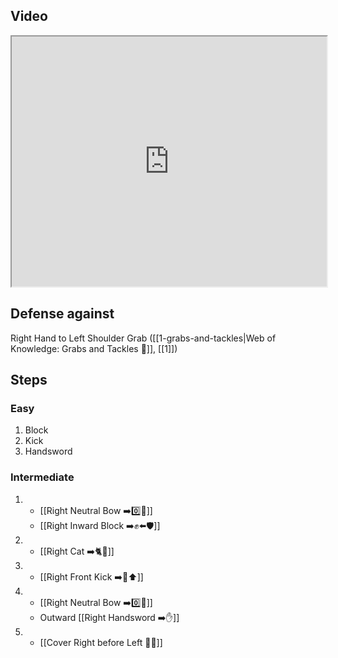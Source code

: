 ## Video

<iframe src="https://www.youtube.com/embed/IXZ6kr4VHQw?start=46&end=62" width="100%" height="400"></iframe>

## Defense against

Right Hand to Left Shoulder Grab ([[1-grabs-and-tackles|Web of Knowledge: Grabs and Tackles 🤝]], [[1]])

## Steps

### Easy

1. Block
2. Kick
3. Handsword

### Intermediate

1.  - [[Right Neutral Bow ➡️0️⃣🦶]]
    - [[Right Inward Block ➡️✊⬅️🛡️]]
2.  - [[Right Cat ➡️🐈🦶]]
3.  - [[Right Front Kick ➡️🦶⬆️]]
4.  - [[Right Neutral Bow ➡️0️⃣🦶]]
    - Outward [[Right Handsword ➡️✋]]
5.  - [[Cover Right before Left 🦶🔄]]
